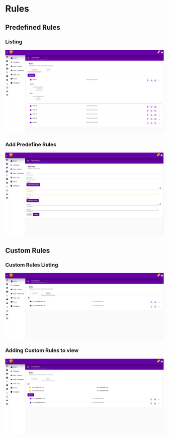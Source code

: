 # Rules

## Predefined Rules

### Listing

![](../.gitbook/assets/rules-predefined-listing.png)

### Add Predefine Rules

![](../.gitbook/assets/rules-predefined-add.png)

## Custom Rules

### Custom Rules Listing

![](../.gitbook/assets/rules-custom-listing.png)

### Adding Custom Rules to view

![](../.gitbook/assets/rules-custom-add.png)

